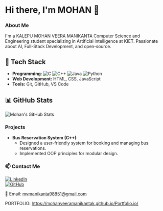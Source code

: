  
# Hi there, I'm MOHAN 👋
   
### About Me
I'm a KALEPU MOHAN VEERA MANIKANTA Computer Science and Engineering student specializing in Artificial Intelligence at KIET. Passionate about AI, Full-Stack Development, and open-source.
       
## 🚀 Tech Stack
- **Programming**: ![C](https://img.shields.io/badge/C-00599C?style=for-the-badge&logo=c&logoColor=white)
![C++](https://img.shields.io/badge/C++-00599C?style=for-the-badge&logo=cplusplus&logoColor=white)
![Java](https://img.shields.io/badge/Java-ED8B00?style=for-the-badge&logo=java&logoColor=white)
![Python](https://img.shields.io/badge/Python-3776AB?style=for-the-badge&logo=python&logoColor=white)
- **Web Development:** HTML, CSS, JavaScript
- **Tools:** Git, GitHub, VS Code 

## 📊 GitHub Stats
![Mohan's GitHub Stats](https://github-readme-stats.vercel.app/api?username=mohanveeramanikantak&show_icons=true&theme=dark) 

### Projects
- **Bus Reservation System (C++)**
  - Designed a user-friendly system for booking and managing bus reservations.
  - Implemented OOP principles for modular design.
 
### 📫 Contact Me  
[![LinkedIn](https://img.shields.io/badge/LinkedIn-0A66C2?style=for-the-badge&logo=linkedin&logoColor=white)](https://www.linkedin.com/in/kalepu-mohan-veera-manikanta/)  
[![GitHub](https://img.shields.io/badge/GitHub-181717?style=for-the-badge&logo=github&logoColor=white)](https://github.com/mohanveeramanikantak) 

📧 Email: mvmanikanta98851@gmail.com

 PORTFOLIO: https://mohanveeramanikantak.github.io/Portfolio.io/


